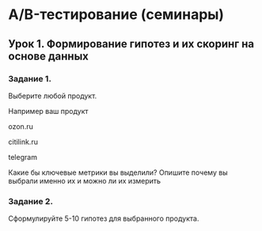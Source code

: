 # A/B-тестирование (семинары)
## Урок 1. Формирование гипотез и их скоринг на основе данных
### Задание 1.
Выберите любой продукт.

Например ваш продукт

ozon.ru

citilink.ru

telegram

Какие бы ключевые метрики вы выделили? Опишите почему вы выбрали именно их и можно ли их измерить

### Задание 2. 
Сформулируйте 5-10 гипотез для выбранного продукта.